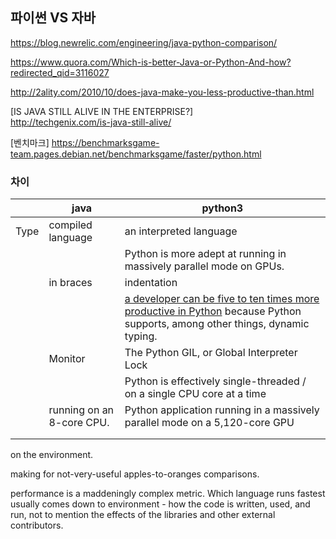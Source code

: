 ## 파이썬 VS 자바

https://blog.newrelic.com/engineering/java-python-comparison/

https://www.quora.com/Which-is-better-Java-or-Python-And-how?redirected_qid=3116027

http://2ality.com/2010/10/does-java-make-you-less-productive-than.html

[IS JAVA STILL ALIVE IN THE ENTERPRISE?]  
http://techgenix.com/is-java-still-alive/

[벤치마크]
https://benchmarksgame-team.pages.debian.net/benchmarksgame/faster/python.html

### 차이



|      | java                      | python3                                                      |
| ---- | ------------------------- | ------------------------------------------------------------ |
| Type | compiled language         | an interpreted language                                      |
|      |                           | Python is more adept at running in massively parallel mode on GPUs. |
|      | in braces                 | indentation                                                  |
|      |                           | [a developer can be five to ten times more productive in Python](https://pythonconquerstheuniverse.wordpress.com/2009/10/03/python-java-a-side-by-side-comparison/) because Python supports, among other things, dynamic typing. |
|      | Monitor                   | The Python GIL, or Global Interpreter Lock                   |
|      |                           | Python is effectively single-threaded / on a single CPU core at a time |
|      | running on an 8-core CPU. | Python application running in a massively parallel mode on a 5,120-core GPU |
|      |                           |                                                              |
|      |                           |                                                              |

on the environment.

making for not-very-useful apples-to-oranges comparisons.

performance is a maddeningly complex metric. Which language runs fastest usually comes down to environment - how the code is written, used, and run, not to mention the effects of the libraries and other external contributors.